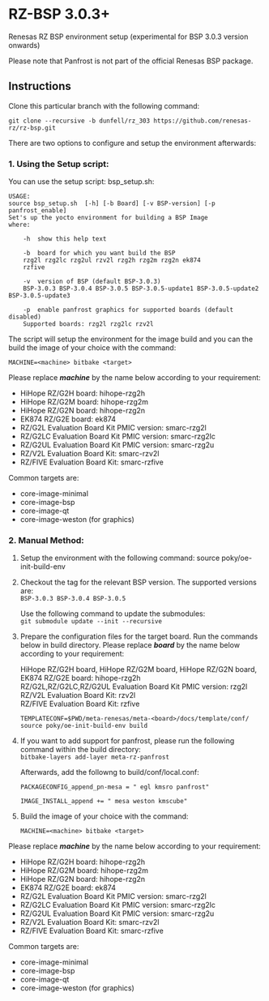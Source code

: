 # RZ-BSP 3.0.3+

Renesas RZ BSP environment setup (experimental for BSP 3.0.3 version onwards) 

Please note that Panfrost is not part of the official Renesas BSP package.

## Instructions

Clone this particular branch with the following command:

	git clone --recursive -b dunfell/rz_303 https://github.com/renesas-rz/rz-bsp.git

There are two options to configure and setup the environment afterwards:

### 1. Using the Setup script:
You can use the setup script: bsp_setup.sh:

	USAGE:
	source bsp_setup.sh  [-h] [-b Board] [-v BSP-version] [-p panfrost_enable]
	Set's up the yocto environment for building a BSP Image
	where:
	
	    -h  show this help text

	    -b  board for which you want build the BSP
		rzg2l rzg2lc rzg2ul rzv2l rzg2h rzg2m rzg2n ek874
		rzfive 

	    -v  version of BSP (default BSP-3.0.3)
		BSP-3.0.3 BSP-3.0.4 BSP-3.0.5 BSP-3.0.5-update1 BSP-3.0.5-update2 BSP-3.0.5-update3

	    -p  enable panfrost graphics for supported boards (default disabled)
		Supported boards: rzg2l rzg2lc rzv2l
	
The script will setup the environment for the image build and you can the build the image of your choice with the command:

	MACHINE=<machine> bitbake <target>



Please replace _**machine**_ by the name below according to your requirement:
* HiHope RZ/G2H board: hihope-rzg2h
* HiHope RZ/G2M board: hihope-rzg2m
* HiHope RZ/G2N board: hihope-rzg2n
* EK874 RZ/G2E board: ek874
* RZ/G2L Evaluation Board Kit PMIC version: smarc-rzg2l
* RZ/G2LC Evaluation Board Kit PMIC version: smarc-rzg2lc
* RZ/G2UL Evaluation Board Kit PMIC version: smarc-rzg2u
* RZ/V2L Evaluation Board Kit: smarc-rzv2l
* RZ/FIVE Evaluation Board Kit: smarc-rzfive

Common targets are:
* core-image-minimal
* core-image-bsp
* core-image-qt
* core-image-weston (for graphics)


	
### 2. Manual Method:  
1. Setup the environment with the following command: 
	source poky/oe-init-build-env  

2. Checkout the tag for the relevant BSP version. The supported versions are:   
   `BSP-3.0.3 BSP-3.0.4 BSP-3.0.5`
   
   Use the following command to update the submodules:  
   `git submodule update --init --recursive`
   
3. Prepare the configuration files for the target board. Run the commands below in build directory. Please replace _**board**_ by the name below according to your requirement:  

	HiHope RZ/G2H board, HiHope RZ/G2M board, HiHope RZ/G2N board, EK874 RZ/G2E board: hihope-rzg2h  
	RZ/G2L,RZ/G2LC,RZ/G2UL Evaluation Board Kit PMIC version: rzg2l  
	RZ/V2L Evaluation Board Kit: rzv2l  
	RZ/FIVE Evaluation Board Kit: rzfive
	
	`TEMPLATECONF=$PWD/meta-renesas/meta-<board>/docs/template/conf/ source poky/oe-init-build-env build`

4. If you want to add support for panfrost, please run the following command within the build directory:  
	`bitbake-layers add-layer meta-rz-panfrost`  
	
   Afterwards, add the followng to build/conf/local.conf:  
   
   	`PACKAGECONFIG_append_pn-mesa = " egl kmsro panfrost"`
	
	`IMAGE_INSTALL_append += " mesa weston kmscube"`

5. Build the image of your choice with the command:  


	`MACHINE=<machine> bitbake <target>`

Please replace _**machine**_ by the name below according to your requirement:
* HiHope RZ/G2H board: hihope-rzg2h
* HiHope RZ/G2M board: hihope-rzg2m
* HiHope RZ/G2N board: hihope-rzg2n
* EK874 RZ/G2E board: ek874
* RZ/G2L Evaluation Board Kit PMIC version: smarc-rzg2l
* RZ/G2LC Evaluation Board Kit PMIC version: smarc-rzg2lc
* RZ/G2UL Evaluation Board Kit PMIC version: smarc-rzg2u
* RZ/V2L Evaluation Board Kit: smarc-rzv2l
* RZ/FIVE Evaluation Board Kit: smarc-rzfive
	
Common targets are:  
* core-image-minimal  
* core-image-bsp  
* core-image-qt  
* core-image-weston (for graphics)  
